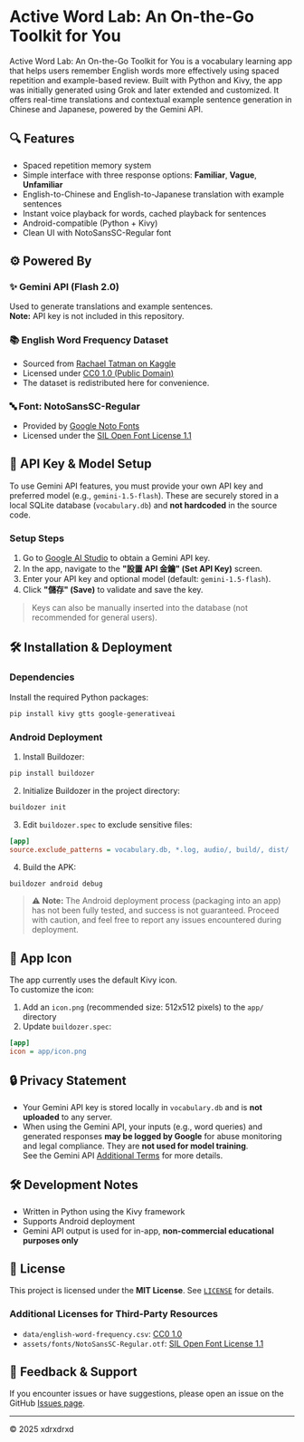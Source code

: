 # Active Word Lab: An On-the-Go Toolkit for You

Active Word Lab: An On-the-Go Toolkit for You is a vocabulary learning app that helps users remember English words more effectively using spaced repetition and example-based review. Built with Python and Kivy, the app was initially generated using Grok and later extended and customized. It offers real-time translations and contextual example sentence generation in Chinese and Japanese, powered by the Gemini API.

## 🔍 Features

- Spaced repetition memory system  
- Simple interface with three response options: **Familiar**, **Vague**, **Unfamiliar**  
- English-to-Chinese and English-to-Japanese translation with example sentences  
- Instant voice playback for words, cached playback for sentences  
- Android-compatible (Python + Kivy)  
- Clean UI with NotoSansSC-Regular font  

## ⚙️ Powered By

### ✨ Gemini API (Flash 2.0)
Used to generate translations and example sentences.  
**Note:** API key is not included in this repository.

### 📚 English Word Frequency Dataset
- Sourced from [Rachael Tatman on Kaggle](https://www.kaggle.com/datasets/rtatman/english-word-frequency)  
- Licensed under [CC0 1.0 (Public Domain)](https://creativecommons.org/publicdomain/zero/1.0/)  
- The dataset is redistributed here for convenience.

### 🔤 Font: NotoSansSC-Regular
- Provided by [Google Noto Fonts](https://notofonts.github.io)  
- Licensed under the [SIL Open Font License 1.1](https://github.com/notofonts/noto-cjk/blob/main/LICENSE)

## 🔐 API Key & Model Setup

To use Gemini API features, you must provide your own API key and preferred model (e.g., `gemini-1.5-flash`). These are securely stored in a local SQLite database (`vocabulary.db`) and **not hardcoded** in the source code.

### Setup Steps

1. Go to [Google AI Studio](https://aistudio.google.com/) to obtain a Gemini API key.  
2. In the app, navigate to the **"設置 API 金鑰" (Set API Key)** screen.  
3. Enter your API key and optional model (default: `gemini-1.5-flash`).  
4. Click **"儲存" (Save)** to validate and save the key.  

> Keys can also be manually inserted into the database (not recommended for general users).

## 🛠 Installation & Deployment

### Dependencies

Install the required Python packages:

```bash
pip install kivy gtts google-generativeai
```

### Android Deployment

1. Install Buildozer:

```bash
pip install buildozer
```

2. Initialize Buildozer in the project directory:

```bash
buildozer init
```

3. Edit `buildozer.spec` to exclude sensitive files:

```ini
[app]
source.exclude_patterns = vocabulary.db, *.log, audio/, build/, dist/
```

4. Build the APK:

```bash
buildozer android debug
```

> ⚠️ **Note:** The Android deployment process (packaging into an app) has not been fully tested, and success is not guaranteed. Proceed with caution, and feel free to report any issues encountered during deployment.

## 📱 App Icon

The app currently uses the default Kivy icon.  
To customize the icon:

1. Add an `icon.png` (recommended size: 512x512 pixels) to the `app/` directory  
2. Update `buildozer.spec`:

```ini
[app]
icon = app/icon.png
```

## 🔒 Privacy Statement

- Your Gemini API key is stored locally in `vocabulary.db` and is **not uploaded** to any server.  
- When using the Gemini API, your inputs (e.g., word queries) and generated responses **may be logged by Google** for abuse monitoring and legal compliance. They are **not used for model training**.  
  See the Gemini API [Additional Terms](https://ai.google.dev/terms) for more details.

## 🛠 Development Notes

- Written in Python using the Kivy framework  
- Supports Android deployment  
- Gemini API output is used for in-app, **non-commercial educational purposes only**

## 📄 License

This project is licensed under the **MIT License**. See [`LICENSE`](LICENSE) for details.

### Additional Licenses for Third-Party Resources

- `data/english-word-frequency.csv`: [CC0 1.0](https://creativecommons.org/publicdomain/zero/1.0/)  
- `assets/fonts/NotoSansSC-Regular.otf`: [SIL Open Font License 1.1](https://github.com/notofonts/noto-cjk/blob/main/LICENSE)

## 📩 Feedback & Support

If you encounter issues or have suggestions, please open an issue on the GitHub [Issues page](../../issues).

---

© 2025 xdrxdrxd
